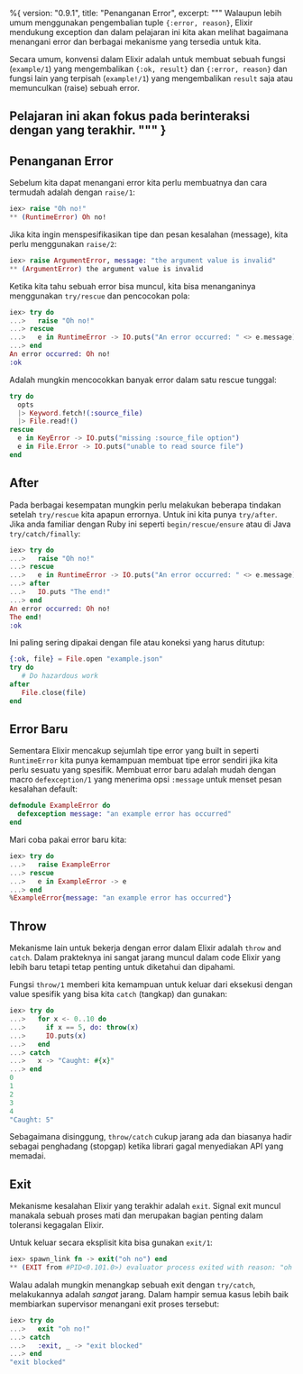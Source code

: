 %{
  version: "0.9.1",
  title: "Penanganan Error",
  excerpt: """
  Walaupun lebih umum menggunakan pengembalian tuple `{:error, reason}`, Elixir mendukung exception dan dalam pelajaran ini kita akan melihat bagaimana menangani error dan berbagai mekanisme yang tersedia untuk kita.

Secara umum, konvensi dalam Elixir adalah untuk membuat sebuah fungsi (`example/1`) yang mengembalikan `{:ok, result}` dan `{:error, reason}` dan fungsi lain yang terpisah (`example!/1`) yang mengembalikan `result` saja atau memunculkan (raise) sebuah error.

Pelajaran ini akan fokus pada berinteraksi dengan yang terakhir.
  """
}
---

## Penanganan Error

Sebelum kita dapat menangani error kita perlu membuatnya dan cara termudah adalah dengan `raise/1`:

```elixir
iex> raise "Oh no!"
** (RuntimeError) Oh no!
```

Jika kita ingin menspesifikasikan tipe dan pesan kesalahan (message), kita perlu menggunakan `raise/2`:

```elixir
iex> raise ArgumentError, message: "the argument value is invalid"
** (ArgumentError) the argument value is invalid
```

Ketika kita tahu sebuah error bisa muncul, kita bisa menanganinya menggunakan `try/rescue` dan pencocokan pola:

```elixir
iex> try do
...>   raise "Oh no!"
...> rescue
...>   e in RuntimeError -> IO.puts("An error occurred: " <> e.message)
...> end
An error occurred: Oh no!
:ok
```

Adalah mungkin mencocokkan banyak error dalam satu rescue tunggal:

```elixir
try do
  opts
  |> Keyword.fetch!(:source_file)
  |> File.read!()
rescue
  e in KeyError -> IO.puts("missing :source_file option")
  e in File.Error -> IO.puts("unable to read source file")
end
```

## After

Pada berbagai kesempatan mungkin perlu melakukan beberapa tindakan setelah `try/rescue` kita apapun errornya.  Untuk ini kita punya `try/after`.  Jika anda familiar dengan Ruby ini seperti `begin/rescue/ensure` atau di Java `try/catch/finally`:

```elixir
iex> try do
...>   raise "Oh no!"
...> rescue
...>   e in RuntimeError -> IO.puts("An error occurred: " <> e.message)
...> after
...>   IO.puts "The end!"
...> end
An error occurred: Oh no!
The end!
:ok
```

Ini paling sering dipakai dengan file atau koneksi yang harus ditutup:

```elixir
{:ok, file} = File.open "example.json"
try do
   # Do hazardous work
after
   File.close(file)
end
```

## Error Baru

Sementara Elixir mencakup sejumlah tipe error yang built in seperti `RuntimeError` kita punya kemampuan membuat tipe error sendiri jika kita perlu sesuatu yang spesifik.  Membuat error baru adalah mudah dengan macro `defexception/1` yang menerima opsi `:message` untuk menset pesan kesalahan default:

```elixir
defmodule ExampleError do
  defexception message: "an example error has occurred"
end
```

Mari coba pakai error baru kita:

```elixir
iex> try do
...>   raise ExampleError
...> rescue
...>   e in ExampleError -> e
...> end
%ExampleError{message: "an example error has occurred"}
```

## Throw

Mekanisme lain untuk bekerja dengan error dalam Elixir adalah `throw` and `catch`.  Dalam prakteknya ini sangat jarang muncul dalam code Elixir yang lebih baru tetapi tetap penting untuk diketahui dan dipahami.

Fungsi `throw/1` memberi kita kemampuan untuk keluar dari eksekusi dengan value spesifik yang bisa kita `catch` (tangkap) dan gunakan:

```elixir
iex> try do
...>   for x <- 0..10 do
...>     if x == 5, do: throw(x)
...>     IO.puts(x)
...>   end
...> catch
...>   x -> "Caught: #{x}"
...> end
0
1
2
3
4
"Caught: 5"
```

Sebagaimana disinggung, `throw/catch` cukup jarang ada dan biasanya hadir sebagai penghadang (stopgap) ketika librari gagal menyediakan API yang memadai.

## Exit

Mekanisme kesalahan Elixir yang terakhir adalah `exit`.  Signal exit muncul manakala sebuah proses mati dan merupakan bagian penting dalam toleransi kegagalan Elixir.

Untuk keluar secara eksplisit kita bisa gunakan `exit/1`:

```elixir
iex> spawn_link fn -> exit("oh no") end
** (EXIT from #PID<0.101.0>) evaluator process exited with reason: "oh no"
```

Walau adalah mungkin menangkap sebuah exit dengan `try/catch`, melakukannya adalah _sangat_ jarang.  Dalam hampir semua kasus lebih baik membiarkan supervisor menangani exit proses tersebut:

```elixir
iex> try do
...>   exit "oh no!"
...> catch
...>   :exit, _ -> "exit blocked"
...> end
"exit blocked"
```
